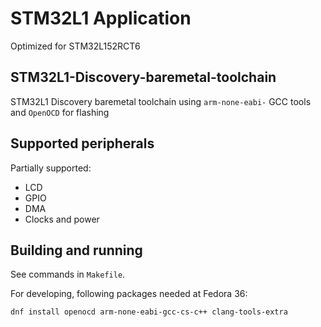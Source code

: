 # STM32L1 Application

Optimized for STM32L152RCT6

## STM32L1-Discovery-baremetal-toolchain
STM32L1 Discovery baremetal toolchain using `arm-none-eabi-` GCC tools and `OpenOCD` for flashing

## Supported peripherals
Partially supported:
- LCD
- GPIO
- DMA
- Clocks and power

## Building and running
See commands in `Makefile`.

For developing, following packages needed at Fedora 36:
```
dnf install openocd arm-none-eabi-gcc-cs-c++ clang-tools-extra
```


